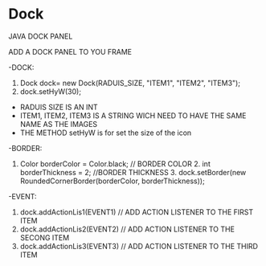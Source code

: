 # Dock
JAVA DOCK PANEL

ADD A DOCK PANEL TO YOU FRAME

-DOCK:
  1. Dock dock= new Dock(RADUIS_SIZE, "ITEM1", "ITEM2", "ITEM3");
  2. dock.setHyW(30);
     
 * RADUIS SIZE IS AN INT
 * ITEM1, ITEM2, ITEM3 IS A STRING WICH NEED TO HAVE THE SAME NAME AS THE IMAGES
 * THE METHOD setHyW is for set the size of the icon

-BORDER:
  1. Color borderColor = Color.black; // BORDER COLOR
	2. int borderThickness = 2; //BORDER THICKNESS
	3. dock.setBorder(new RoundedCornerBorder(borderColor, borderThickness));

-EVENT:
  1. dock.addActionLis1(EVENT1) // ADD ACTION LISTENER TO THE FIRST ITEM
  2. dock.addActionLis2(EVENT2) // ADD ACTION LISTENER TO THE SECONG ITEM
  3. dock.addActionLis3(EVENT3) // ADD ACTION LISTENER TO THE THIRD ITEM
